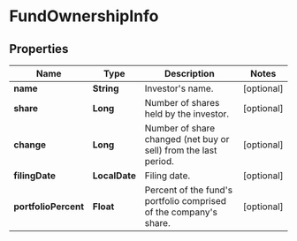 

# FundOwnershipInfo


## Properties

| Name | Type | Description | Notes |
|------------ | ------------- | ------------- | -------------|
|**name** | **String** | Investor&#39;s name. |  [optional] |
|**share** | **Long** | Number of shares held by the investor. |  [optional] |
|**change** | **Long** | Number of share changed (net buy or sell) from the last period. |  [optional] |
|**filingDate** | **LocalDate** | Filing date. |  [optional] |
|**portfolioPercent** | **Float** | Percent of the fund&#39;s portfolio comprised of the company&#39;s share. |  [optional] |



